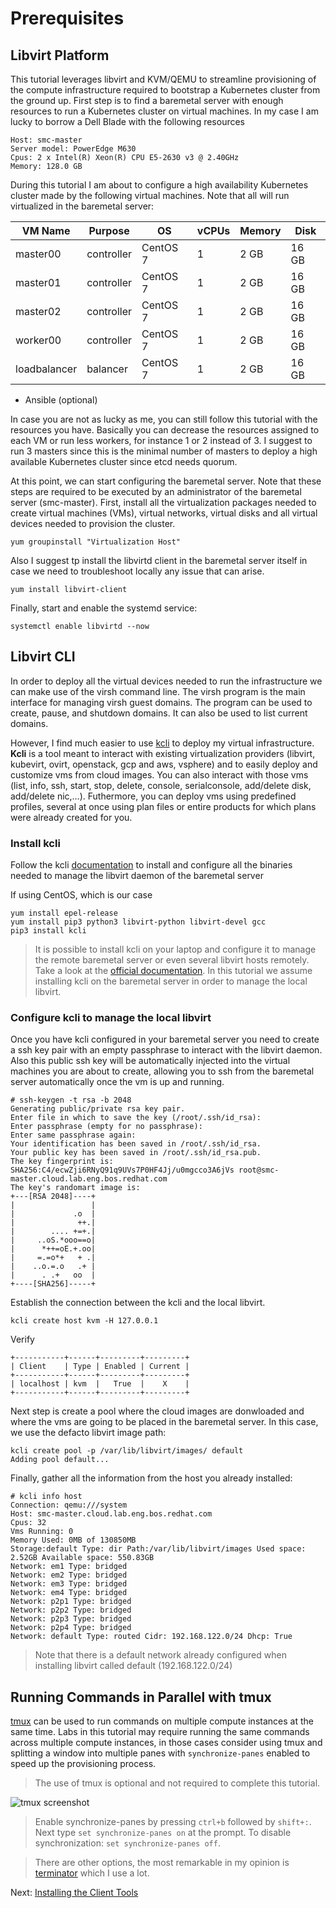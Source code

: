 # Prerequisites

## Libvirt Platform

This tutorial leverages libvirt and KVM/QEMU to streamline provisioning of the compute infrastructure required to bootstrap a Kubernetes cluster from the ground up. First step is to find a baremetal server with enough resources to run a Kubernetes cluster on virtual machines. In my case I am lucky to borrow a Dell Blade with the following resources

```
Host: smc-master
Server model: PowerEdge M630	
Cpus: 2 x Intel(R) Xeon(R) CPU E5-2630 v3 @ 2.40GHz	
Memory: 128.0 GB	
```

During this tutorial I am about to configure a high availability Kubernetes cluster made by the following virtual machines. Note that all will run virtualized in the baremetal server:

|  VM Name      | Purpose    |   OS     | vCPUs | Memory | Disk  |
| ------------- | ---------- | ---------|-------|--------|-------|
| master00      | controller | CentOS 7 |   1   |  2 GB  | 16 GB |
| master01      | controller | CentOS 7 |   1   |  2 GB  | 16 GB |
| master02      | controller | CentOS 7 |   1   |  2 GB  | 16 GB |
| worker00      | controller | CentOS 7 |   1   |  2 GB  | 16 GB |
| loadbalancer  | balancer   | CentOS 7 |   1   |  2 GB  | 16 GB |

- Ansible (optional)

In case you are not as lucky as me, you can still follow this tutorial with the resources you have. Basically you can decrease the resources assigned to each VM or run less workers, for instance 1 or 2 instead of 3. I suggest to run 3 masters since this is the minimal number of masters to deploy a high available Kubernetes cluster since etcd needs quorum.

At this point, we can start configuring the baremetal server. Note that these steps are required to be executed by an administrator of the baremetal server (smc-master). First, install all the virtualization packages needed to create virtual machines (VMs), virtual networks, virtual disks and all virtual devices needed to provision the cluster.

```
yum groupinstall "Virtualization Host"
```

Also I suggest tp install the libvirtd client in the baremetal server itself in case we need to troubleshoot locally any issue that can arise.

```
yum install libvirt-client
```

Finally, start and enable the systemd service:

```
systemctl enable libvirtd --now
```

## Libvirt CLI

In order to deploy all the virtual devices needed to run the infrastructure we can make use of the virsh command line. The virsh program is the main interface for managing virsh guest domains. The program can be used to create, pause, and shutdown domains. It can also be used to list current domains.

However, I find much easier to use [kcli](https://kcli.readthedocs.io/en/master/) to deploy my virtual infrastructure.  **Kcli** is a tool meant to interact with existing virtualization providers (libvirt, kubevirt, ovirt, openstack, gcp and aws, vsphere) and to easily deploy and customize vms from cloud images. You can also interact with those vms (list, info, ssh, start, stop, delete, console, serialconsole, add/delete disk, add/delete nic,…). Futhermore, you can deploy vms using predefined profiles, several at once using plan files or entire products for which plans were already created for you.


### Install kcli

Follow the kcli [documentation](https://kcli.readthedocs.io/en/master/#installation) to install and configure all the binaries needed to manage the libvirt daemon of the baremetal server

If using CentOS, which is our case

```
yum install epel-release
yum install pip3 python3 libvirt-python libvirt-devel gcc
pip3 install kcli
```

> It is possible to install kcli on your laptop and configure it to manage the remote baremetal server or even several libvirt hosts remotely. Take a look at the [official documentation](https://kcli.readthedocs.io/en/latest/#configuration). In this tutorial we assume installing kcli on the baremetal server in order to manage the local libvirt.


### Configure kcli to manage the local libvirt

Once you have kcli configured in your baremetal server you need to create a ssh key pair with an empty passphrase to interact with the libvirt daemon. Also this public ssh key will be automatically injected into the virtual machines you are about to create, allowing you to ssh from the baremetal server automatically once the vm is up and running.

```
# ssh-keygen -t rsa -b 2048
Generating public/private rsa key pair.
Enter file in which to save the key (/root/.ssh/id_rsa): 
Enter passphrase (empty for no passphrase): 
Enter same passphrase again: 
Your identification has been saved in /root/.ssh/id_rsa.
Your public key has been saved in /root/.ssh/id_rsa.pub.
The key fingerprint is:
SHA256:C4/ecwZji6RNyQ91q9UVs7P0HF4Jj/u0mgcco3A6jVs root@smc-master.cloud.lab.eng.bos.redhat.com
The key's randomart image is:
+---[RSA 2048]----+
|                 |
|             .o  |
|              ++.|
|        .... +=+.|
|     ..oS.*ooo==o|
|      *++=oE.+.oo|
|     =.=o*+   + .|
|    ..o.=.o   .+ |
|      . .+   oo  |
+----[SHA256]-----+
```

Establish the connection between the kcli and the local libvirt.

```
kcli create host kvm -H 127.0.0.1
```

Verify

```
+-----------+------+---------+---------+
| Client    | Type | Enabled | Current |
+-----------+------+---------+---------+
| localhost | kvm  |   True  |    X    |
+-----------+------+---------+---------+
```

Next step is create a pool where the cloud images are donwloaded and where the vms are going to be placed in the baremetal server. In this case, we use the defacto libvirt image path:

```
kcli create pool -p /var/lib/libvirt/images/ default
Adding pool default...
```

Finally, gather all the information from the host you already installed:

```
# kcli info host
Connection: qemu:///system
Host: smc-master.cloud.lab.eng.bos.redhat.com
Cpus: 32
Vms Running: 0
Memory Used: 0MB of 130850MB
Storage:default Type: dir Path:/var/lib/libvirt/images Used space: 2.52GB Available space: 550.83GB
Network: em1 Type: bridged
Network: em2 Type: bridged
Network: em3 Type: bridged
Network: em4 Type: bridged
Network: p2p1 Type: bridged
Network: p2p2 Type: bridged
Network: p2p3 Type: bridged
Network: p2p4 Type: bridged
Network: default Type: routed Cidr: 192.168.122.0/24 Dhcp: True
```

> Note that there is a default network already configured when installing libvirt called default (192.168.122.0/24)

## Running Commands in Parallel with tmux

[tmux](https://github.com/tmux/tmux/wiki) can be used to run commands on multiple compute instances at the same time. Labs in this tutorial may require running the same commands across multiple compute instances, in those cases consider using tmux and splitting a window into multiple panes with `synchronize-panes` enabled to speed up the provisioning process.

> The use of tmux is optional and not required to complete this tutorial.

![tmux screenshot](images/tmux-screenshot.png)

> Enable synchronize-panes by pressing `ctrl+b` followed by `shift+:`. Next type `set synchronize-panes on` at the prompt. To disable synchronization: `set synchronize-panes off`.

> There are other options, the most remarkable in my opinion is [terminator](https://terminator-gtk3.readthedocs.io/en/latest/) which I use a lot.

Next: [Installing the Client Tools](02-client-tools.md)
